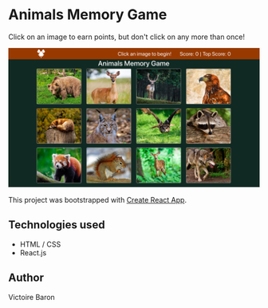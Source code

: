 # Animals Memory Game

Click on an image to earn points, but don't click on any more than once!

![screenshot](public/images/screenshot.png)


This project was bootstrapped with [Create React App](https://github.com/facebook/create-react-app).

## Technologies used

* HTML / CSS
* React.js

## Author

Victoire Baron

